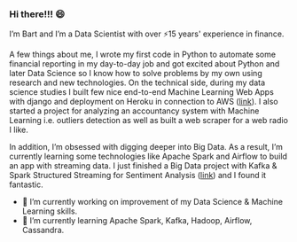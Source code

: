 ### Hi there!!! 😄


I’m Bart and I’m a Data Scientist with over ⚡15 years' experience in finance. 

A few things about me, I wrote my first code in Python to automate some financial reporting in my day-to-day job and got excited about Python and later Data Science so I know how to solve problems by my own using research and new technologies. On the technical side, during my data science studies I built few nice end-to-end Machine Learning Web Apps with django and deployment on Heroku in connection to AWS ([link](https://github.com/barto-ber/Machine-Learning-Projects)). I also started a project for analyzing an accountancy system with Machine Learning i.e. outliers detection as well as built a web scraper for a web radio I like.

In addition, I’m obsessed with digging deeper into Big Data. As a result, I’m currently learning some technologies like Apache Spark and Airflow to build an app with streaming data. I just finished a Big Data project with Kafka & Spark Structured Streaming for Sentiment Analysis ([link](https://github.com/barto-ber/Big-Data-Projects/tree/master/Structured%20Streaming%20Project)) and I found it fantastic.


- 🔭 I’m currently working on improvement of my Data Science & Machine Learning skills.
- 🌱 I’m currently learning Apache Spark, Kafka, Hadoop, Airflow, Cassandra.

